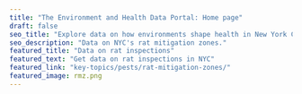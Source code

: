 ```yaml
---
title: "The Environment and Health Data Portal: Home page"
draft: false
seo_title: "Explore data on how environments shape health in New York City's neighborhoods."
seo_description: "Data on NYC's rat mitigation zones."
featured_title: "Data on rat inspections"
featured_text: "Get data on rat inspections in NYC"
featured_link: "key-topics/pests/rat-mitigation-zones/"
featured_image: rmz.png
---
```

